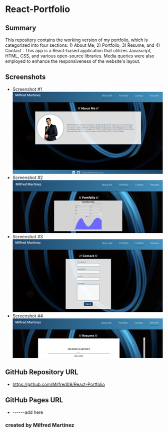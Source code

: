# React-Portfolio

## Summary
This repository contains the working version of my portfolio, which is categorized into four sections: 1) About Me; 2) Portfolio; 3) Resume; and 4) Contact . This app is a React-based application that utilizes Javascript, HTML, CSS, and various open-source libraries. Media queries were also employed to enhance the responsiveness of the website's layout.

## Screenshots
* Screenshot #1 ![React Portfolio About Me](https://github.com/Milfred08/React-Portfolio/blob/master/src/assets/images/React-Porfolio-Screenshot-1.png)
* Screenshot #2 ![React Portfolio Portfolio](https://github.com/Milfred08/React-Portfolio/blob/master/src/assets/images/React-Porfolio-Screenshot-2.png)
* Screenshot #3 ![React Portfolio Contact](https://github.com/Milfred08/React-Portfolio/blob/master/src/assets/images/React-Porfolio-Screenshot-3.png)
* Screenshot #4 ![React Portfolio Resume](https://github.com/Milfred08/React-Portfolio/blob/master/src/assets/images/React-Porfolio-Screenshot-4.png)

## GitHub Repository URL
* https://github.com/Milfred08/React-Portfolio

## GitHub Pages URL
* ------add here

### created by Milfred Martinez